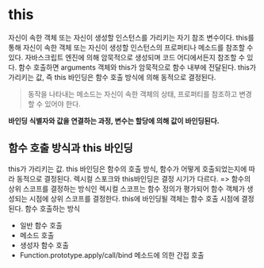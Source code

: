 ---
---

# this

자신이 속한 객체 또는 자신이 생성할 인스턴스를 가리키는 자기 참조 변수이다. this를 통해 자신이 속한 객체 또는 자신이 생성할 인스턴스의 프로퍼티나 메소드를 참조할 수 있다.
자바스크립트 엔진에 의해 암묵적으로 생성되며 코드 어디에서든지 참조할 수 있다.
함수 호출하면 arguments 객체와 this가 암묵적으로 함수 내부에 전달된다.
this가 가리키는 값, 즉 this 바인딩은 함수 호출 방식에 의해 동적으로 결정된다.

> 동작을 나타내는 메소드는 자신이 속한 객체의 상태, 프로퍼티를 참조하고 변경할 수 있어야 한다.

**바인딩**
**식별자와 값을 연결하는 과정, 변수는 할당에 의해 값이 바인딩된다.**

## 함수 호출 방식과 this 바인딩

this가 가리키는 값. this 바인딩은 함수의 호출 방식, 함수가 어떻게 호출되었는지에 따라 동적으로 결정된다.
렉시컬 스포크와 this바인딩은 결정 시기가 다르다. => 함수의 상위 스코프를 결정하는 방식인 렉시컬 스코프는 함수 정의가 평가되어 함수 객체가 생성되는 시점에 상위 스코프를 결정한다. this에 바인딩될 객체는 함수 호출 시점에 결정된다.
함수 호출하는 방식

- 일반 함수 호출
- 메소드 호출
- 생성자 함수 호출
- Function.prototype.apply/call/bind 메소드에 의한 간접 호출
